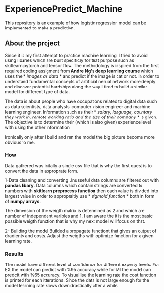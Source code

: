 # ExperiencePredict_Machine
This repository is an example of how logistic regression model can be implemented to make a prediction.

## About the project
Since it is my first attempt to practice machine learning, I tried to avoid using libaries which are built specificly for that purpose such as skitlearn,pytorch and tensor flow. The methodology is inspired from the first required coding assigment from **Andre Ng's deep learning course** which uses the * *images as data* * and predict if the image is cat or not. In order to understand fundamental concepts of artificial nerual network more deeply and discover potential hardships along the way I tired to build a similar model for different type of data.

The data is about people who have occupations related to digital data such as data scientists, data analysts, computer vision engineer and machine learning engineer. Information such as their * *salary, language, countary they work in, remote working ratio and the size of their company* * is given. The objective is to determine their (which is also given) experience level with using the other information. 

Ironically only after I build and run the model the big picture become more obvious to me.

### How
Data gathered was initally a single csv file that is why the first quest is to convert the data in approprate form.

1-Data cleaning and converting
Unusseful data columns are filtered out with **pandas libary**.
Data columns which contain strings are converted to numbers with **skitlearn preprocess function** then each value is divided into largest value in order to appropraitly use * *sigmoid function* * both in form of **numpy arrays**.

The dimension of the weigth matrix is determined as 2 and which are number of independent varibles and 1. I am aware the it is the most basic possible weigth function that is why my next model will focus on that. 

2- Building the model
Builded a propagate functiont that gives an output of dradients and costs.
Adjust the weigths with optimize function for a given learning rate. 

### Results 
The model have different level of confidence for different experty levels. 
For EX the model can predict with %95 accuracy while for MI the model can predcit with %65 accuracy.
To visuallise the learning rate the cost function is printed for each itterations.
Since the data is not large enough for the model learning rate slows down drastically after a while.

